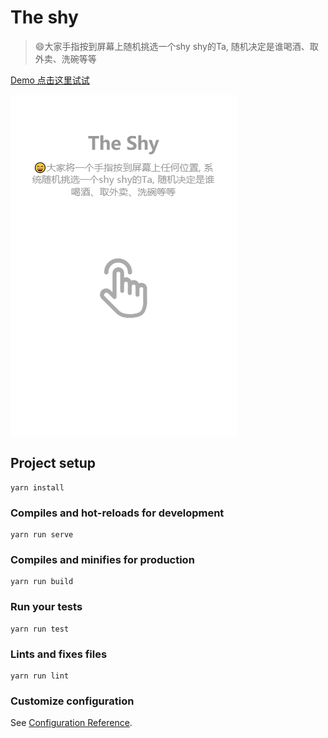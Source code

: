 # The shy

> 😄大家手指按到屏幕上随机挑选一个shy shy的Ta, 随机决定是谁喝酒、取外卖、洗碗等等

[Demo 点击这里试试](https://ajlovechina.github.io/theshy/)

<img src='the-shy.gif' />

## Project setup
```
yarn install
```

### Compiles and hot-reloads for development
```
yarn run serve
```

### Compiles and minifies for production
```
yarn run build
```

### Run your tests
```
yarn run test
```

### Lints and fixes files
```
yarn run lint
```

### Customize configuration
See [Configuration Reference](https://cli.vuejs.org/config/).

